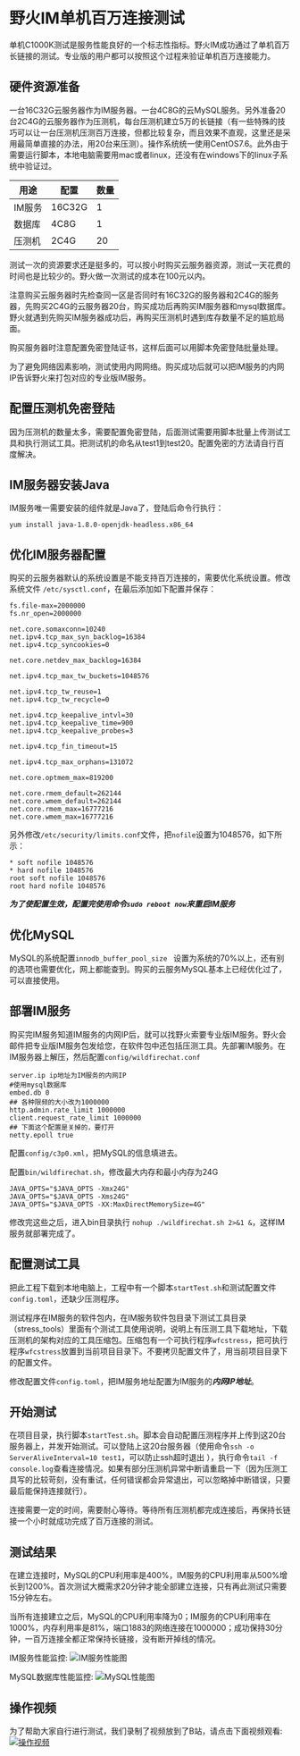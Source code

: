 # 野火IM单机百万连接测试
单机C1000K测试是服务性能良好的一个标志性指标。野火IM成功通过了单机百万长链接的测试。专业版的用户都可以按照这个过程来验证单机百万连接能力。

## 硬件资源准备
一台16C32G云服务器作为IM服务器。一台4C8G的云MySQL服务。另外准备20台2C4G的云服务器作为压测机，每台压测机建立5万的长链接（有一些特殊的技巧可以让一台压测机压测百万连接，但都比较复杂，而且效果不直观，这里还是采用最简单直接的办法，用20台来压测）。操作系统统一使用CentOS7.6。此外由于需要运行脚本，本地电脑需要用mac或者linux，还没有在windows下的linux子系统中验证过。

| 用途 | 配置 | 数量 |
| ------ | ------ | ------ |
| IM服务 | 16C32G | 1 |
| 数据库 | 4C8G | 1 |
| 压测机 | 2C4G | 20 |


测试一次的资源要求还是挺多的，可以按小时购买云服务器资源，测试一天花费的时间也是比较少的。野火做一次测试的成本在100元以内。

注意购买云服务器时先检查同一区是否同时有16C32G的服务器和2C4G的服务器，先购买2C4G的云服务器20台，购买成功后再购买IM服务器和mysql数据库。野火就遇到先购买IM服务器成功后，再购买压测机时遇到库存数量不足的尴尬局面。

购买服务器时注意配置免密登陆证书，这样后面可以用脚本免密登陆批量处理。

为了避免网络因素影响，测试使用内网网络。购买成功后就可以把IM服务的内网IP告诉野火来打包对应的专业版IM服务。


## 配置压测机免密登陆
因为压测机的数量太多，需要配置免密登陆，后面测试需要用脚本批量上传测试工具和执行测试工具。把测试机的命名从test1到test20。配置免密的方法请自行百度解决。

## IM服务器安装Java
IM服务唯一需要安装的组件就是Java了，登陆后命令行执行：
```
yum install java-1.8.0-openjdk-headless.x86_64
```

## 优化IM服务器配置
购买的云服务器默认的系统设置是不能支持百万连接的，需要优化系统设置。修改系统文件 ```/etc/sysctl.conf```，在最后添加如下配置并保存：
```
fs.file-max=2000000
fs.nr_open=2000000

net.core.somaxconn=10240
net.ipv4.tcp_max_syn_backlog=16384
net.ipv4.tcp_syncookies=0

net.core.netdev_max_backlog=16384

net.ipv4.tcp_max_tw_buckets=1048576

net.ipv4.tcp_tw_reuse=1
net.ipv4.tcp_tw_recycle=0

net.ipv4.tcp_keepalive_intvl=30
net.ipv4.tcp_keepalive_time=900
net.ipv4.tcp_keepalive_probes=3

net.ipv4.tcp_fin_timeout=15

net.ipv4.tcp_max_orphans=131072

net.core.optmem_max=819200

net.core.rmem_default=262144
net.core.wmem_default=262144
net.core.rmem_max=16777216
net.core.wmem_max=16777216
```
另外修改```/etc/security/limits.conf```文件，把```nofile```设置为1048576，如下所示：
```
* soft nofile 1048576
* hard nofile 1048576
root soft nofile 1048576
root hard nofile 1048576
```

***为了使配置生效，配置完使用命令```sudo reboot now```来重启IM服务***

## 优化MySQL
MySQL的系统配置```innodb_buffer_pool_size ``` 设置为系统的70%以上，还有别的选项也需要优化，网上都能查到。购买的云服务MySQL基本上已经优化过了，可以直接使用。

## 部署IM服务
购买完IM服务知道IM服务的内网IP后，就可以找野火索要专业版IM服务。野火会邮件把专业版IM服务包发给您，在软件包中还包括压测工具。先部署IM服务。在IM服务器上解压，然后配置```config/wildfirechat.conf```
```
server.ip ip地址为IM服务的内网IP
#使用mysql数据库
embed.db 0
## 各种限频的大小改为1000000
http.admin.rate_limit 1000000
client.request_rate_limit 1000000
## 下面这个配置是关掉的，要打开
netty.epoll true
```
配置```config/c3p0.xml```，把MySQL的信息填进去。

配置```bin/wildfirechat.sh```，修改最大内存和最小内存为24G
```
JAVA_OPTS="$JAVA_OPTS -Xmx24G"
JAVA_OPTS="$JAVA_OPTS -Xms24G"
JAVA_OPTS="$JAVA_OPTS -XX:MaxDirectMemorySize=4G"
```
修改完这些之后，进入bin目录执行 ```nohup ./wildfirechat.sh 2>&1 &```，这样IM服务就部署完成了。

## 配置测试工具
把此工程下载到本地电脑上，工程中有一个脚本```startTest.sh```和测试配置文件```config.toml```，还缺少压测程序。

测试程序在IM服务的软件包内，在IM服务软件包目录下测试工具目录（stress_tools）里面有个测试工具使用说明，说明上有压测工具下载地址，下载压测机的架构对应的工具压缩包。压缩包有一个可执行程序```wfcstress```，把可执行程序```wfcstress```放置到当前项目目录下。不要拷贝配置文件了，用当前项目目录下的配置文件。

修改配置文件```config.toml```，把IM服务地址配置为IM服务的***内网IP地址***。

## 开始测试
在项目目录，执行脚本```startTest.sh```。脚本会自动配置压测程序并上传到这20台服务器上，并发开始测试。可以登陆上这20台服务器（使用命令```ssh -o ServerAliveInterval=10 test1```，可以防止ssh超时退出 ），执行命令```tail -f console.log```查看连接情况。如果有部分压测机异常中断请重启一下（因为压测工具写的比较苛刻，没有重试，任何错误都会异常退出，可以忽略掉中断错误，只要最后能保持连接就行）。

连接需要一定的时间，需要耐心等待。等待所有压测机都完成连接后，再保持长链接一个小时就成功完成了百万连接的测试。

## 测试结果
在建立连接时，MySQL的CPU利用率是400%，IM服务的CPU利用率从500%增长到1200%。首次测试大概需求20分钟才能全部建立连接，只有再此测试只需要15分钟左右。

当所有连接建立之后，MySQL的CPU利用率降为0；IM服务的CPU利用率在1000%，内存利用率是81%，端口1883的网络连接在1000000；成功保持30分钟，一百万连接全都正常保持长链接，没有断开掉线的情况。

IM服务性能监控:
![IM服务性能图](./assets/im_server_performance.png)

MySQL数据库性能监控:
![MySQL性能图](./assets/mysql_server_performance.png)

## 操作视频
为了帮助大家自行进行测试，我们录制了视频放到了B站，请点击下面视频观看:
<a href="https://www.bilibili.com/video/BV1TZ4y1e7Ct"><img src="./assets/bilibili_video_cover.png" alt="操作视频"></a>
